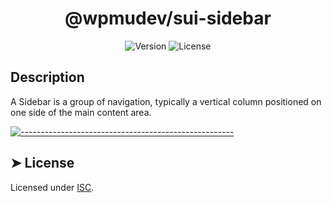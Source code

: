 <!-- ⚠️ This README has been generated from the file(s) "../../../blueprint.md" ⚠️--><h1 align="center">@wpmudev/sui-sidebar</h1>

<div style="text-align: center;">
<img src="https://img.shields.io/badge/Version-0.0.1-blue.svg" alt="Version"> <img src="https://img.shields.io/badge/License-GPL-orange.svg" alt="License">
</div>
<h2> Description </h2> A Sidebar is a group of navigation, typically a vertical column positioned on one side of the main content area.


[![-----------------------------------------------------](https://raw.githubusercontent.com/andreasbm/readme/master/assets/lines/colored.png)](#license)

## ➤ License
	
Licensed under [ISC](https://opensource.org/licenses/ISC).
